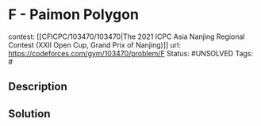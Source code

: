 # F - Paimon Polygon

contest: [[CFICPC/103470/103470|The 2021 ICPC Asia Nanjing Regional Contest (XXII Open Cup, Grand Prix of Nanjing)]]
url: https://codeforces.com/gym/103470/problem/F
Status: #UNSOLVED
Tags: #

## Description

## Solution

